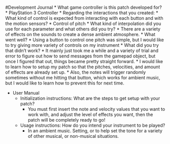 #Development Journal
    * What game controller is this patch developed for?
        * PlayStation 3 Controller
    * Regarding the interactions that you created:
        * What kind of control is expected from interacting with each button and with the motion sensors?
            * Control of pitch
        * What kind of interpolation did you use for each parameter and what others did you try?
            * There are a variety of effects on the sounds to create a dense ambient atmosphere. 
    * What went well?
        * Using a button to control one pitch was simple, but I would like to try giving more variety of controls on my instrument
    * What did you try that didn’t work?
        * It mainly just took me a while and a variety of trial and error to figure out how to send messages from the gamepad object, but once I figured that out, things became pretty straight forward.
        * I would like to learn how to setup my patch so that the pitches, velocities, and amount of effects are already set up.
        * Also, the notes will trigger randomly sometimes without me hitting that button, which works for ambient music, but I would like to learn how to prevent this for next time. 
* User Manual
    * Initialization instructions: What are the steps to get setup with your patch?
        * You must first insert the note and velocity values that you want to work with, and adjust the level of effects you want, then the patch will be completely ready to go!
    * Usage instructions: How do you intend your instrument to be played?
        * In an ambient music. Setting, or to help set the tone for a variety of other musical, or non-musical situations. 

